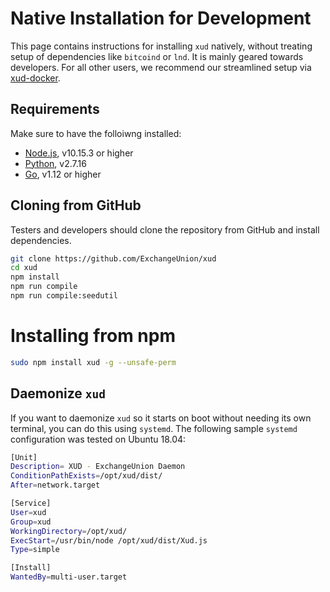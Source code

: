 # Native Installation for Development

This page contains instructions for installing `xud` natively, without treating setup of dependencies like `bitcoind` or `lnd`. It is mainly geared towards developers. For all other users, we recommend our streamlined setup via [xud-docker](User%20Guide.md).

## Requirements

Make sure to have the folloiwng installed:
- [Node.js](https://nodejs.org/en/download/), v10.15.3 or higher
- [Python](https://www.python.org/), v2.7.16
- [Go](https://golang.org/), v1.12 or higher

## Cloning from GitHub

Testers and developers should clone the repository from GitHub and install dependencies.

```bash
git clone https://github.com/ExchangeUnion/xud
cd xud
npm install
npm run compile
npm run compile:seedutil
```

# Installing from npm
```bash
sudo npm install xud -g --unsafe-perm
```

## Daemonize `xud`

If you want to daemonize `xud` so it starts on boot without needing its own terminal, you can do this using `systemd`. The following sample `systemd` configuration was tested on Ubuntu 18.04:

```bash
[Unit]
Description= XUD - ExchangeUnion Daemon
ConditionPathExists=/opt/xud/dist/
After=network.target

[Service]
User=xud
Group=xud
WorkingDirectory=/opt/xud/
ExecStart=/usr/bin/node /opt/xud/dist/Xud.js
Type=simple

[Install]
WantedBy=multi-user.target
```